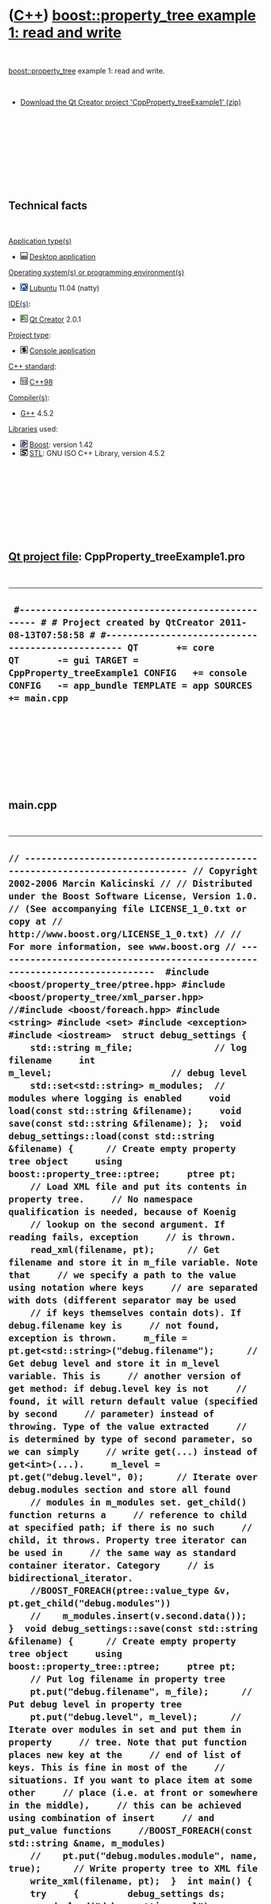 
 

 

 

 

 

([C++](Cpp.md)) [boost::property\_tree example 1: read and write](CppProperty_treeExample1.md)
================================================================================================

 

[boost::property\_tree](CppProperty_tree.md) example 1: read and write.

 

-   [Download the Qt Creator project
    'CppProperty\_treeExample1' (zip)](CppProperty_treeExample1.zip)

 

 

 

 

 

Technical facts
---------------

 

[Application type(s)](CppApplication.md)

-   ![Desktop](PicDesktop.png) [Desktop
    application](CppDesktopApplication.md)

[Operating system(s) or programming environment(s)](CppOs.md)

-   ![Lubuntu](PicLubuntu.png) [Lubuntu](CppLubuntu.md) 11.04 (natty)

[IDE(s)](CppIde.md):

-   ![Qt Creator](PicQtCreator.png) [Qt Creator](CppQtCreator.md) 2.0.1

[Project type](CppQtProjectType.md):

-   ![console](PicConsole.png) [Console
    application](CppConsoleApplication.md)

[C++ standard](CppStandard.md):

-   ![C++98](PicCpp98.png) [C++98](Cpp98.md)

[Compiler(s)](CppCompiler.md):

-   [G++](CppGpp.md) 4.5.2

[Libraries](CppLibrary.md) used:

-   ![Boost](PicBoost.png) [Boost](CppBoost.md): version 1.42
-   ![STL](PicStl.png) [STL](CppStl.md): GNU ISO C++ Library, version
    4.5.2

 

 

 

 

 

[Qt project file](CppQtProjectFile.md): CppProperty\_treeExample1.pro
----------------------------------------------------------------------

 

  ------------------------------------------------------------------------------------------------------------------------------------------------------------------------------------------------------------------------------------------------------------------------------------------------------------------
  ` #------------------------------------------------- # # Project created by QtCreator 2011-08-13T07:58:58 # #------------------------------------------------- QT       += core QT       -= gui TARGET = CppProperty_treeExample1 CONFIG   += console CONFIG   -= app_bundle TEMPLATE = app SOURCES += main.cpp`
  ------------------------------------------------------------------------------------------------------------------------------------------------------------------------------------------------------------------------------------------------------------------------------------------------------------------

 

 

 

 

 

main.cpp
--------

 

  ---------------------------------------------------------------------------------------------------------------------------------------------------------------------------------------------------------------------------------------------------------------------------------------------------------------------------------------------------------------------------------------------------------------------------------------------------------------------------------------------------------------------------------------------------------------------------------------------------------------------------------------------------------------------------------------------------------------------------------------------------------------------------------------------------------------------------------------------------------------------------------------------------------------------------------------------------------------------------------------------------------------------------------------------------------------------------------------------------------------------------------------------------------------------------------------------------------------------------------------------------------------------------------------------------------------------------------------------------------------------------------------------------------------------------------------------------------------------------------------------------------------------------------------------------------------------------------------------------------------------------------------------------------------------------------------------------------------------------------------------------------------------------------------------------------------------------------------------------------------------------------------------------------------------------------------------------------------------------------------------------------------------------------------------------------------------------------------------------------------------------------------------------------------------------------------------------------------------------------------------------------------------------------------------------------------------------------------------------------------------------------------------------------------------------------------------------------------------------------------------------------------------------------------------------------------------------------------------------------------------------------------------------------------------------------------------------------------------------------------------------------------------------------------------------------------------------------------------------------------------------------------------------------------------------------------------------------------------------------------------------------------------------------------------------------------------------------------------------------------------------------------------------------------------------------------------------------------------------------------------------------------------------------------------------------------------------------------------------------------------------------------------------------------------------------------------------------------------------------------------------------------------------------------------------------------------------------------------------------------------------------------------------------------------------------------------------------------------------------------------------------------------------------------------------------------------------------------
  ` // ---------------------------------------------------------------------------- // Copyright 2002-2006 Marcin Kalicinski // // Distributed under the Boost Software License, Version 1.0. // (See accompanying file LICENSE_1_0.txt or copy at // http://www.boost.org/LICENSE_1_0.txt) // // For more information, see www.boost.org // ----------------------------------------------------------------------------  #include <boost/property_tree/ptree.hpp> #include <boost/property_tree/xml_parser.hpp> //#include <boost/foreach.hpp> #include <string> #include <set> #include <exception> #include <iostream>  struct debug_settings {     std::string m_file;               // log filename     int m_level;                      // debug level     std::set<std::string> m_modules;  // modules where logging is enabled     void load(const std::string &filename);     void save(const std::string &filename); };  void debug_settings::load(const std::string &filename) {      // Create empty property tree object     using boost::property_tree::ptree;     ptree pt;      // Load XML file and put its contents in property tree.     // No namespace qualification is needed, because of Koenig     // lookup on the second argument. If reading fails, exception     // is thrown.     read_xml(filename, pt);      // Get filename and store it in m_file variable. Note that     // we specify a path to the value using notation where keys     // are separated with dots (different separator may be used     // if keys themselves contain dots). If debug.filename key is     // not found, exception is thrown.     m_file = pt.get<std::string>("debug.filename");      // Get debug level and store it in m_level variable. This is     // another version of get method: if debug.level key is not     // found, it will return default value (specified by second     // parameter) instead of throwing. Type of the value extracted     // is determined by type of second parameter, so we can simply     // write get(...) instead of get<int>(...).     m_level = pt.get("debug.level", 0);      // Iterate over debug.modules section and store all found     // modules in m_modules set. get_child() function returns a     // reference to child at specified path; if there is no such     // child, it throws. Property tree iterator can be used in     // the same way as standard container iterator. Category     // is bidirectional_iterator.     //BOOST_FOREACH(ptree::value_type &v, pt.get_child("debug.modules"))     //    m_modules.insert(v.second.data());  }  void debug_settings::save(const std::string &filename) {      // Create empty property tree object     using boost::property_tree::ptree;     ptree pt;      // Put log filename in property tree     pt.put("debug.filename", m_file);      // Put debug level in property tree     pt.put("debug.level", m_level);      // Iterate over modules in set and put them in property     // tree. Note that put function places new key at the     // end of list of keys. This is fine in most of the     // situations. If you want to place item at some other     // place (i.e. at front or somewhere in the middle),     // this can be achieved using combination of insert     // and put_value functions     //BOOST_FOREACH(const std::string &name, m_modules)     //    pt.put("debug.modules.module", name, true);      // Write property tree to XML file     write_xml(filename, pt);  }  int main() {     try     {         debug_settings ds;         ds.load("debug_settings.xml");         ds.save("debug_settings_out.xml");         std::cout << "Success\n";     }     catch (std::exception &e)     {         std::cout << "Error: " << e.what() << "\n";     }     return 0; } `
  ---------------------------------------------------------------------------------------------------------------------------------------------------------------------------------------------------------------------------------------------------------------------------------------------------------------------------------------------------------------------------------------------------------------------------------------------------------------------------------------------------------------------------------------------------------------------------------------------------------------------------------------------------------------------------------------------------------------------------------------------------------------------------------------------------------------------------------------------------------------------------------------------------------------------------------------------------------------------------------------------------------------------------------------------------------------------------------------------------------------------------------------------------------------------------------------------------------------------------------------------------------------------------------------------------------------------------------------------------------------------------------------------------------------------------------------------------------------------------------------------------------------------------------------------------------------------------------------------------------------------------------------------------------------------------------------------------------------------------------------------------------------------------------------------------------------------------------------------------------------------------------------------------------------------------------------------------------------------------------------------------------------------------------------------------------------------------------------------------------------------------------------------------------------------------------------------------------------------------------------------------------------------------------------------------------------------------------------------------------------------------------------------------------------------------------------------------------------------------------------------------------------------------------------------------------------------------------------------------------------------------------------------------------------------------------------------------------------------------------------------------------------------------------------------------------------------------------------------------------------------------------------------------------------------------------------------------------------------------------------------------------------------------------------------------------------------------------------------------------------------------------------------------------------------------------------------------------------------------------------------------------------------------------------------------------------------------------------------------------------------------------------------------------------------------------------------------------------------------------------------------------------------------------------------------------------------------------------------------------------------------------------------------------------------------------------------------------------------------------------------------------------------------------------------------------------------------------------

 

 

 

 

 

 


